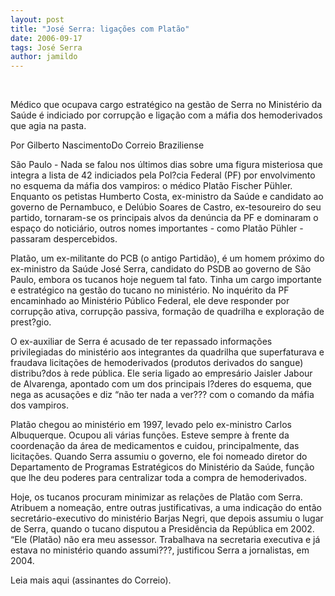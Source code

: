 ```yaml
---
layout: post
title: "José Serra: ligações com Platão"
date: 2006-09-17
tags: José Serra
author: jamildo
---
```

&nbsp;

M&eacute;dico que ocupava cargo estrat&eacute;gico na gest&atilde;o de Serra no Minist&eacute;rio da Sa&uacute;de &eacute; indiciado por corrup&ccedil;&atilde;o e liga&ccedil;&atilde;o com a m&aacute;fia dos hemoderivados que agia na pasta.

Por Gilberto NascimentoDo Correio Braziliense

S&atilde;o Paulo - Nada se falou nos &uacute;ltimos dias sobre uma figura misteriosa que integra a lista de 42 indiciados pela Pol?cia Federal (PF) por envolvimento no esquema da m&aacute;fia dos vampiros: o m&eacute;dico Plat&atilde;o Fischer P&uuml;hler. Enquanto os petistas Humberto Costa, ex-ministro da Sa&uacute;de e candidato ao governo de Pernambuco, e Del&uacute;bio Soares de Castro, ex-tesoureiro do seu partido, tornaram-se os principais alvos da den&uacute;ncia da PF e dominaram o espa&ccedil;o do notici&aacute;rio, outros nomes importantes - como Plat&atilde;o P&uuml;hler - passaram despercebidos.

Plat&atilde;o, um ex-militante do PCB (o antigo Partid&atilde;o), &eacute; um homem pr&oacute;ximo do ex-ministro da Sa&uacute;de Jos&eacute; Serra, candidato do PSDB ao governo de S&atilde;o Paulo, embora os tucanos hoje neguem tal fato. Tinha um cargo importante e estrat&eacute;gico na gest&atilde;o do tucano no minist&eacute;rio. No inqu&eacute;rito da PF encaminhado ao Minist&eacute;rio P&uacute;blico Federal, ele deve responder por corrup&ccedil;&atilde;o ativa, corrup&ccedil;&atilde;o passiva, forma&ccedil;&atilde;o de quadrilha e explora&ccedil;&atilde;o de prest?gio.

O ex-auxiliar de Serra &eacute; acusado de ter repassado informa&ccedil;&otilde;es privilegiadas do minist&eacute;rio aos integrantes da quadrilha que superfaturava e fraudava licita&ccedil;&otilde;es de hemoderivados (produtos derivados do sangue) distribu?dos &agrave; rede p&uacute;blica. Ele seria ligado ao empres&aacute;rio Jaisler Jabour de Alvarenga, apontado com um dos principais l?deres do esquema, que nega as acusa&ccedil;&otilde;es e diz &ldquo;n&atilde;o ter nada a ver??? com o comando da m&aacute;fia dos vampiros.

Plat&atilde;o chegou ao minist&eacute;rio em 1997, levado pelo ex-ministro Carlos Albuquerque. Ocupou ali v&aacute;rias fun&ccedil;&otilde;es. Esteve sempre &agrave; frente da coordena&ccedil;&atilde;o da &aacute;rea de medicamentos e cuidou, principalmente, das licita&ccedil;&otilde;es. Quando Serra assumiu o governo, ele foi nomeado diretor do Departamento de Programas Estrat&eacute;gicos do Minist&eacute;rio da Sa&uacute;de, fun&ccedil;&atilde;o que lhe deu poderes para centralizar toda a compra de hemoderivados.

Hoje, os tucanos procuram minimizar as rela&ccedil;&otilde;es de Plat&atilde;o com Serra. Atribuem a nomea&ccedil;&atilde;o, entre outras justificativas, a uma indica&ccedil;&atilde;o do ent&atilde;o secret&aacute;rio-executivo do minist&eacute;rio Barjas Negri, que depois assumiu o lugar de Serra, quando o tucano disputou a Presid&ecirc;ncia da Rep&uacute;blica em 2002. &ldquo;Ele (Plat&atilde;o) n&atilde;o era meu assessor. Trabalhava na secretaria executiva e j&aacute; estava no minist&eacute;rio quando assumi???, justificou Serra a jornalistas, em 2004.

Leia mais aqui (assinantes do Correio).